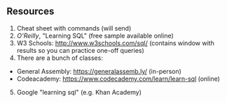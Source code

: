## Resources

1. Cheat sheet with commands (will send)
2. _O’Reilly_, "Learning SQL" (free sample available online)
3. W3 Schools: http://www.w3schools.com/sql/ (contains window with results so you can practice one-off queries)
4. There are a bunch of classes:  
  * General Assembly: https://generalassemb.ly/ (in-person)  
  * Codeacademy: https://www.codecademy.com/learn/learn-sql (online)  
5. Google "learning sql" (e.g. Khan Academy)
